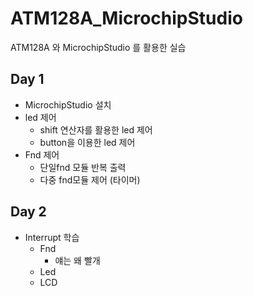# ATM128A_MicrochipStudio
ATM128A 와 MicrochipStudio 를 활용한 실습

## Day 1
- MicrochipStudio 설치
- led 제어
  - shift 연산자를 활용한 led 제어
  - button을 이용한 led 제어
- Fnd 제어
  - 단일fnd 모듈 반복 출력
  - 다중 fnd모듈 제어 (타이머)

## Day 2
- Interrupt 학습
  - Fnd
    - 얘는 왜 빨개
  - Led
  - LCD
